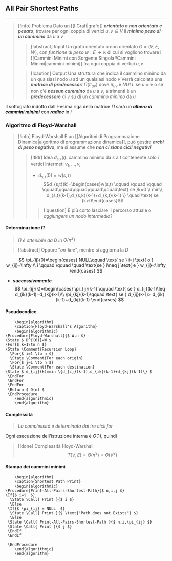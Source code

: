 ## All Pair Shortest Paths
---
>[!info] Problema
>Dato un [[I Grafi|grafo]] ***orientato o non orientato e pesato***, trovare per ogni coppia di vertici $u,v\in V$ il ***minimo peso di un cammino*** da $u$ a $v$
>>[!abstract] Input
>>Un grafo orientato o non orientato $G=(V,E,W)$, con *funzione di peso* $w: E\to\mathbb{R}$ di cui si vogliono trovare i [[Cammini Minimi con Sorgente Singola#Cammini Minimi|cammini minimi]] fra ogni coppia di vertici $u,v$
>
>>[!caution] Output
>>Una struttura che indica il cammino minimo da un qualsiasi nodo $u$ ad un qualsiasi nodo $v$
>>Verrà calcolata una ***matrice di predecessori*** $\Pi(\pi_{uv})$ dove $\pi_{uv}$ è $NULL$ se $u=v$ o se non c'è ***nessun cammino*** da $u$ a $v$, altrimenti è un ***predecessore*** di $v$ su di un *cammino minimo* da $u$

Il sottografo indotto dall'$i$-esima riga della matrice $\Pi$ sarà un ***albero di cammini minimi*** con ***radice*** in $i$

### Algoritmo di Floyd-Warshall
>[!info] Floyd-Warshall
>È un [[Algoritmi di Programmazione Dinamica|algoritmo di programmazione dinamica]], può gestire ***archi di peso negativo***, ma si assume che ***non ci siano cicli negativi***
>>[!tldr] Idea
>>$d_{s,t}(i)$: cammino minimo da $s$ a $t$ contenente solo i vertici intermeti $v_{1},\dots,v_{i}$
>>- $d_{s,t}(0)=w(s,t)$
>>$$d_{s,t}(k)=\begin{cases}w(s,t) \qquad \qquad \qquad \qquad\qquad\qquad\qquad\qquad\text{ se }k=0 \\ min\{ d_{s,t}(k-1),d_{s,k}(k-1)+d_{k,t}(k-1) \} \quad \text{ se }k>0\end{cases}$$
>>
>>>[!question] È più corto lasciare il percorso attuale o *aggiungere un nodo intermedio*?

#### Determinazione $\Pi$
>*$\Pi$ è ottenibile da $D$ in $O(n^3)$*

>[!abstract] Oppure "*on-line*", mentre si aggiorna la $D$

$$
\pi_{ij}(0)=\begin{cases}
NULL\qquad \text{ se } i=j \text{ o } w_{ij}=\infty \\
i \qquad \qquad \quad \text{se } i\neq j \text{ e } w_{ij}<\infty  
\end{cases}
$$
- ***successivamente***
$$
\pi_{ij}(k)=\begin{cases}
\pi_{ij}(k-1) \qquad \text{ se } d_{ij}(k-1)\leq d_{ik}(k-1)+d_{kj}(k-1)\\
\pi_{kj}(k-1)\qquad \text{ se } d_{ij}(k-1)> d_{ik}(k-1)+d_{kj}(k-1)
\end{cases}
$$

#### Pseudocodice
```pseudo
	\begin{algorithm}
	\caption{Floyd-Warshall's Algorithm}
	\begin{algorithmic}
\Procedure{Floyd-Warshall}{$ W,n $}
\State $ D^{(0)}=W $
\For{$ k=1\to n $}
\State \Comment{Recursion Loop}
  \For{$ i=1 \to n $}
  \State \Comment{For each origin}
  \For{$ j=1 \to n $}
  \State \Comment{For each destination}
\State $ d_{ij}(k)=min \{d_{ij}(k-1),d_{ik}(k-1)+d_{kj}(k-1)\} $  
 \EndFor
 \EndFor
 \EndFor
 \Return $ D(n) $
 \EndProcedure
	\end{algorithmic}
	\end{algorithm}
```
#### Complessità
>*La complessità è determinata dai tre cicli for*

Ogni esecuzione dell'istruzione interna è $O(1)$, quindi 

>[!done] Complessità Floyd-Warshall
>$$T(V,E)=\Theta(n^3)=\Theta(V^3)$$

#### Stampa dei cammini minimi
```pseudo
	\begin{algorithm}
	\caption{Shortest Path Print}
	\begin{algorithmic}
\Procedure{Print-All-Pairs-Shortest-Path}{$ n,i,j $}
\If{$ i=j  $}
  \State \Call{ Print }{$ i $}
  \Else 
 \If{$ \pi_{ij} = NULL  $}
  \State \Call{ Print }{$ \text{"Path does not Exists"} $}
  \Else 
 \State \Call{ Print-All-Pairs-Shortest-Path }{$ n,i,\pi_{ij} $}
 \State \Call{ Print }{$ j $}
 \EndIf
 \EndIf

 \EndProcedure
	\end{algorithmic}
	\end{algorithm}
```

